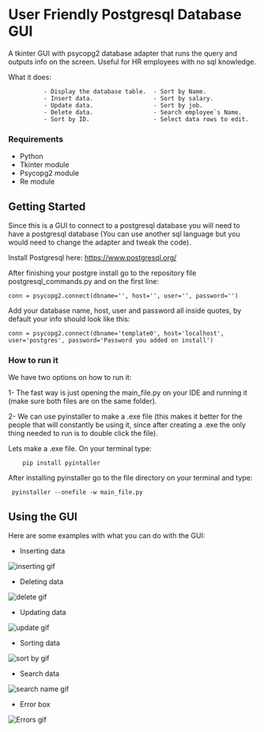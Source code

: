 # User Friendly Postgresql Database GUI

A tkinter GUI with psycopg2 database adapter that runs the query and outputs info on the screen.
Useful for HR employees with no sql knowledge.

What it does: 
              
              - Display the database table.  - Sort by Name.
              - Insert data.                 - Sort by salary.
              - Update data.                 - Sort by job.
              - Delete data.                 - Search employee`s Name.           
              - Sort by ID.                  - Select data rows to edit.

### Requirements

- Python
- Tkinter module
- Psycopg2 module
- Re module

## Getting Started

Since this is a GUI to connect to a postgresql database you will need to have a postgresql database (You can use another 
sql language but you would need to change the adapter and tweak the code). 

Install Postgresql here: https://www.postgresql.org/

After finishing your postgre install go to the repository file postgresql_commands.py and on the first line:
   
    conn = psycopg2.connect(dbname='', host='', user='', password='')
   
Add your database name, host, user and password all inside quotes, by default your info should look like this:
             
    conn = psycopg2.connect(dbname='template0', host='localhost', user='postgres', password='Password you added on install')



### How to run it

We have two options on how to run it:
 
 1- The fast way is just opening the main_file.py on your IDE and running it 
(make sure both files are on the same folder).
 
 2- We can use pyinstaller to make a .exe file (this makes it better for 
the people that will constantly be using it, since after creating a .exe the 
only thing needed to run is to double click the file).

Lets make a .exe file. On your terminal type:

        pip install pyintaller
        
After installing pyinstaller go to the file directory on your terminal and type:

     pyinstaller --onefile -w main_file.py



## Using the GUI

Here are some examples with what you can do with the GUI:


- Inserting data

![inserting gif](https://user-images.githubusercontent.com/59767617/76035868-54d49980-5f21-11ea-8092-38c70984d106.gif)



- Deleting data

![delete gif](https://user-images.githubusercontent.com/59767617/76035898-69b12d00-5f21-11ea-83c4-5f7792aa7d18.gif)



- Updating data

![update gif](https://user-images.githubusercontent.com/59767617/76035926-7df52a00-5f21-11ea-8430-13952f71a55c.gif)



- Sorting data


![sort by gif](https://user-images.githubusercontent.com/59767617/76035955-906f6380-5f21-11ea-9d87-6a81a1e349cb.gif)



- Search data


![search name gif](https://user-images.githubusercontent.com/59767617/76035980-9feeac80-5f21-11ea-93a7-7550a7232c6b.gif)



- Error box

![Errors gif](https://user-images.githubusercontent.com/59767617/76035990-a41aca00-5f21-11ea-9549-eb41af34c78c.gif)










